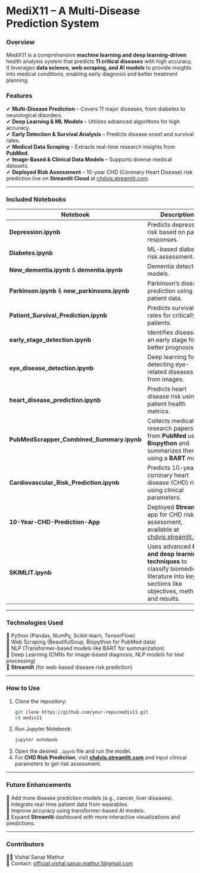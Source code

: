 # **MediX11 – A Multi-Disease Prediction System**  

### **Overview**  
MediX11 is a comprehensive **machine learning and deep learning-driven** health analysis system that predicts **11 critical diseases** with high accuracy. It leverages **data science, web scraping, and AI models** to provide insights into medical conditions, enabling early diagnosis and better treatment planning.  

### **Features**  
✔ **Multi-Disease Prediction** – Covers 11 major diseases, from diabetes to neurological disorders.  
✔ **Deep Learning & ML Models** – Utilizes advanced algorithms for high accuracy.  
✔ **Early Detection & Survival Analysis** – Predicts disease onset and survival rates.  
✔ **Medical Data Scraping** – Extracts real-time research insights from **PubMed**.  
✔ **Image-Based & Clinical Data Models** – Supports diverse medical datasets.  
✔ **Deployed Risk Assessment** – 10-year CHD (Coronary Heart Disease) risk prediction live on **Streamlit Cloud** at [chdvis.streamlit.com](https://chdvis.streamlit.com).  

---

### **Included Notebooks**  

| Notebook | Description |
|----------|------------|
| **Depression.ipynb** | Predicts depression risk based on patient responses. |
| **Diabetes.ipynb** | ML-based diabetes risk assessment. |
| **New_dementia.ipynb** & **dementia.ipynb** | Dementia detection models. |
| **Parkinson.ipynb** & **new_parkinsons.ipynb** | Parkinson’s disease prediction using patient data. |
| **Patient_Survival_Prediction.ipynb** | Predicts survival rates for critically ill patients. |
| **early_stage_detection.ipynb** | Identifies diseases at an early stage for better prognosis. |
| **eye_disease_detection.ipynb** | Deep learning for detecting eye-related diseases from images. |
| **heart_disease_prediction.ipynb** | Predicts heart disease risk using patient health metrics. |
| **PubMedScrapper_Combined_Summary.ipynb** | Collects medical research papers from **PubMed** using **Biopython** and summarizes them using a **BART** model. |
| **Cardiovascular_Risk_Prediction.ipynb** | Predicts 10-year coronary heart disease (CHD) risk using clinical parameters. |
| **10-Year-CHD-Prediction-App** | Deployed **Streamlit** app for CHD risk assessment, available at [chdvis.streamlit.com](https://chdvis.streamlit.com). |
| **SKIMLIT.ipynb** | Uses advanced **NLP and deep learning techniques** to classify biomedical literature into key sections like objectives, methods, and results. |

---

### **Technologies Used**  
🔹 Python (Pandas, NumPy, Scikit-learn, TensorFlow)  
🔹 Web Scraping (BeautifulSoup, Biopython for PubMed data)  
🔹 NLP (Transformer-based models like BART for summarization)  
🔹 Deep Learning (CNNs for image-based diagnosis, NLP models for text processing)  
🔹 **Streamlit** (for web-based disease risk prediction)  

---

### **How to Use**  
1. Clone the repository:  
   ```bash
   git clone https://github.com/your-repo/medix11.git
   cd medix11
   ```
2. Run Jupyter Notebook:  
   ```bash
   jupyter notebook
   ```
3. Open the desired `.ipynb` file and run the model.  
4. For **CHD Risk Prediction**, visit **[chdvis.streamlit.com](https://chdvis.streamlit.com)** and input clinical parameters to get risk assessment.  

---

### **Future Enhancements**  
🚀 Add more disease prediction models (e.g., cancer, liver diseases).  
🚀 Integrate real-time patient data from wearables.  
🚀 Improve accuracy using transformer-based AI models.  
🚀 Expand **Streamlit** dashboard with more interactive visualizations and predictions.  

---

### **Contributors**  
👨‍💻 Vishal Sarup Mathur  
📧 Contact: official.vishal.sarup.mathur.1@gmail.com  

